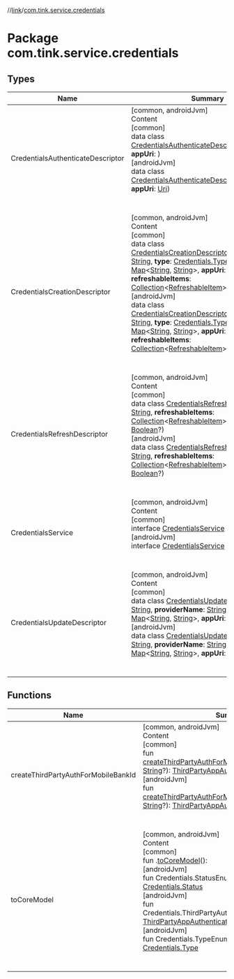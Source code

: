 //[link](../index.md)/[com.tink.service.credentials](index.md)



# Package com.tink.service.credentials  


## Types  
  
|  Name|  Summary| 
|---|---|
| <a name="com.tink.service.credentials/CredentialsAuthenticateDescriptor///PointingToDeclaration/"></a>CredentialsAuthenticateDescriptor| <a name="com.tink.service.credentials/CredentialsAuthenticateDescriptor///PointingToDeclaration/"></a>[common, androidJvm]  <br>Content  <br>[common]  <br>data class [CredentialsAuthenticateDescriptor]([common]-credentials-authenticate-descriptor/index.md)(**id**: [String](https://kotlinlang.org/api/latest/jvm/stdlib/kotlin/-string/index.html), **appUri**: <ERROR CLASS>)  <br>[androidJvm]  <br>data class [CredentialsAuthenticateDescriptor]([android-jvm]-credentials-authenticate-descriptor/index.md)(**id**: [String](https://kotlinlang.org/api/latest/jvm/stdlib/kotlin/-string/index.html), **appUri**: [Uri](https://developer.android.com/reference/kotlin/android/net/Uri.html))  <br><br><br>
| <a name="com.tink.service.credentials/CredentialsCreationDescriptor///PointingToDeclaration/"></a>CredentialsCreationDescriptor| <a name="com.tink.service.credentials/CredentialsCreationDescriptor///PointingToDeclaration/"></a>[common, androidJvm]  <br>Content  <br>[common]  <br>data class [CredentialsCreationDescriptor]([common]-credentials-creation-descriptor/index.md)(**providerName**: [String](https://kotlinlang.org/api/latest/jvm/stdlib/kotlin/-string/index.html), **type**: [Credentials.Type](../com.tink.model.credentials/[common]-credentials/-type/index.md), **fields**: [Map](https://kotlinlang.org/api/latest/jvm/stdlib/kotlin.collections/-map/index.html)<[String](https://kotlinlang.org/api/latest/jvm/stdlib/kotlin/-string/index.html), [String](https://kotlinlang.org/api/latest/jvm/stdlib/kotlin/-string/index.html)>, **appUri**: <ERROR CLASS>, **refreshableItems**: [Collection](https://kotlinlang.org/api/latest/jvm/stdlib/kotlin.collections/-collection/index.html)<[RefreshableItem](../com.tink.model.credentials/[common]-refreshable-item/index.md)>?)  <br>[androidJvm]  <br>data class [CredentialsCreationDescriptor]([android-jvm]-credentials-creation-descriptor/index.md)(**providerName**: [String](https://kotlinlang.org/api/latest/jvm/stdlib/kotlin/-string/index.html), **type**: [Credentials.Type](../com.tink.model.credentials/[android-jvm]-credentials/-type/index.md), **fields**: [Map](https://kotlinlang.org/api/latest/jvm/stdlib/kotlin.collections/-map/index.html)<[String](https://kotlinlang.org/api/latest/jvm/stdlib/kotlin/-string/index.html), [String](https://kotlinlang.org/api/latest/jvm/stdlib/kotlin/-string/index.html)>, **appUri**: [Uri](https://developer.android.com/reference/kotlin/android/net/Uri.html), **refreshableItems**: [Collection](https://kotlinlang.org/api/latest/jvm/stdlib/kotlin.collections/-collection/index.html)<[RefreshableItem](../com.tink.model.credentials/[android-jvm]-refreshable-item/index.md)>?)  <br><br><br>
| <a name="com.tink.service.credentials/CredentialsRefreshDescriptor///PointingToDeclaration/"></a>CredentialsRefreshDescriptor| <a name="com.tink.service.credentials/CredentialsRefreshDescriptor///PointingToDeclaration/"></a>[common, androidJvm]  <br>Content  <br>[common]  <br>data class [CredentialsRefreshDescriptor]([common]-credentials-refresh-descriptor/index.md)(**id**: [String](https://kotlinlang.org/api/latest/jvm/stdlib/kotlin/-string/index.html), **refreshableItems**: [Collection](https://kotlinlang.org/api/latest/jvm/stdlib/kotlin.collections/-collection/index.html)<[RefreshableItem](../com.tink.model.credentials/[common]-refreshable-item/index.md)>?, **authenticate**: [Boolean](https://kotlinlang.org/api/latest/jvm/stdlib/kotlin/-boolean/index.html)?)  <br>[androidJvm]  <br>data class [CredentialsRefreshDescriptor]([android-jvm]-credentials-refresh-descriptor/index.md)(**id**: [String](https://kotlinlang.org/api/latest/jvm/stdlib/kotlin/-string/index.html), **refreshableItems**: [Collection](https://kotlinlang.org/api/latest/jvm/stdlib/kotlin.collections/-collection/index.html)<[RefreshableItem](../com.tink.model.credentials/[android-jvm]-refreshable-item/index.md)>?, **authenticate**: [Boolean](https://kotlinlang.org/api/latest/jvm/stdlib/kotlin/-boolean/index.html)?)  <br><br><br>
| <a name="com.tink.service.credentials/CredentialsService///PointingToDeclaration/"></a>CredentialsService| <a name="com.tink.service.credentials/CredentialsService///PointingToDeclaration/"></a>[common, androidJvm]  <br>Content  <br>[common]  <br>interface [CredentialsService]([common]-credentials-service/index.md)  <br>[androidJvm]  <br>interface [CredentialsService]([android-jvm]-credentials-service/index.md)  <br><br><br>
| <a name="com.tink.service.credentials/CredentialsUpdateDescriptor///PointingToDeclaration/"></a>CredentialsUpdateDescriptor| <a name="com.tink.service.credentials/CredentialsUpdateDescriptor///PointingToDeclaration/"></a>[common, androidJvm]  <br>Content  <br>[common]  <br>data class [CredentialsUpdateDescriptor]([common]-credentials-update-descriptor/index.md)(**id**: [String](https://kotlinlang.org/api/latest/jvm/stdlib/kotlin/-string/index.html), **providerName**: [String](https://kotlinlang.org/api/latest/jvm/stdlib/kotlin/-string/index.html), **fields**: [Map](https://kotlinlang.org/api/latest/jvm/stdlib/kotlin.collections/-map/index.html)<[String](https://kotlinlang.org/api/latest/jvm/stdlib/kotlin/-string/index.html), [String](https://kotlinlang.org/api/latest/jvm/stdlib/kotlin/-string/index.html)>, **appUri**: <ERROR CLASS>)  <br>[androidJvm]  <br>data class [CredentialsUpdateDescriptor]([android-jvm]-credentials-update-descriptor/index.md)(**id**: [String](https://kotlinlang.org/api/latest/jvm/stdlib/kotlin/-string/index.html), **providerName**: [String](https://kotlinlang.org/api/latest/jvm/stdlib/kotlin/-string/index.html), **fields**: [Map](https://kotlinlang.org/api/latest/jvm/stdlib/kotlin.collections/-map/index.html)<[String](https://kotlinlang.org/api/latest/jvm/stdlib/kotlin/-string/index.html), [String](https://kotlinlang.org/api/latest/jvm/stdlib/kotlin/-string/index.html)>, **appUri**: [Uri](https://developer.android.com/reference/kotlin/android/net/Uri.html))  <br><br><br>


## Functions  
  
|  Name|  Summary| 
|---|---|
| <a name="com.tink.service.credentials//createThirdPartyAuthForMobileBankId/#kotlin.String?/PointingToDeclaration/"></a>createThirdPartyAuthForMobileBankId| <a name="com.tink.service.credentials//createThirdPartyAuthForMobileBankId/#kotlin.String?/PointingToDeclaration/"></a>[common, androidJvm]  <br>Content  <br>[common]  <br>fun [createThirdPartyAuthForMobileBankId]([common]create-third-party-auth-for-mobile-bank-id.md)(autostartToken: [String](https://kotlinlang.org/api/latest/jvm/stdlib/kotlin/-string/index.html)?): [ThirdPartyAppAuthentication](../com.tink.model.authentication/[common]-third-party-app-authentication/index.md)?  <br>[androidJvm]  <br>fun [createThirdPartyAuthForMobileBankId]([android-jvm]create-third-party-auth-for-mobile-bank-id.md)(autostartToken: [String](https://kotlinlang.org/api/latest/jvm/stdlib/kotlin/-string/index.html)?): [ThirdPartyAppAuthentication](../com.tink.model.authentication/[android-jvm]-third-party-app-authentication/index.md)?  <br><br><br>
| <a name="com.tink.service.credentials//toCoreModel/#/PointingToDeclaration/"></a>toCoreModel| <a name="com.tink.service.credentials//toCoreModel/#/PointingToDeclaration/"></a>[common, androidJvm]  <br>Content  <br>[common]  <br>fun <ERROR CLASS>.[toCoreModel]([common]to-core-model.md)(): <ERROR CLASS>  <br>[androidJvm]  <br>fun Credentials.StatusEnum.[toCoreModel]([android-jvm]to-core-model.md)(): [Credentials.Status](../com.tink.model.credentials/[android-jvm]-credentials/-status/index.md)  <br>[androidJvm]  <br>fun Credentials.ThirdPartyAuthentication.[toCoreModel]([android-jvm]to-core-model.md)(): [ThirdPartyAppAuthentication](../com.tink.model.authentication/[android-jvm]-third-party-app-authentication/index.md)  <br>[androidJvm]  <br>fun Credentials.TypeEnum.[toCoreModel]([android-jvm]to-core-model.md)(): [Credentials.Type](../com.tink.model.credentials/[android-jvm]-credentials/-type/index.md)  <br><br><br>

